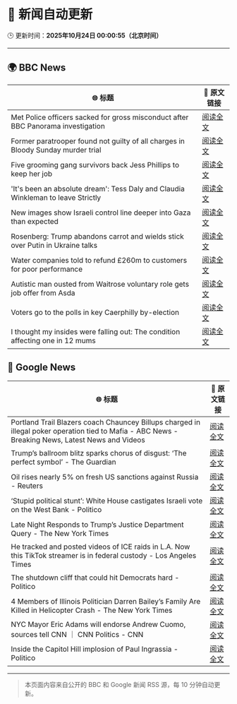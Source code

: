 # 🧠 新闻自动更新

🕒 更新时间：**2025年10月24日 00:00:55（北京时间）**

---

## 🌍 BBC News

| 🌐 标题 | 🔗 原文链接 |
|--------|-------------|
| Met Police officers sacked for gross misconduct after BBC Panorama investigation | [阅读全文](https://www.bbc.com/news/articles/cy0kynx59v0o?at_medium=RSS&at_campaign=rss) |
| Former paratrooper found not guilty of all charges in Bloody Sunday murder trial | [阅读全文](https://www.bbc.com/news/articles/c993nlken18o?at_medium=RSS&at_campaign=rss) |
| Five grooming gang survivors back Jess Phillips to keep her job | [阅读全文](https://www.bbc.com/news/articles/cvgwnqeq5z0o?at_medium=RSS&at_campaign=rss) |
| 'It's been an absolute dream': Tess Daly and Claudia Winkleman to leave Strictly | [阅读全文](https://www.bbc.com/news/articles/cz0x1lr7j92o?at_medium=RSS&at_campaign=rss) |
| New images show Israeli control line deeper into Gaza than expected | [阅读全文](https://www.bbc.com/news/articles/cx2y00g4x29o?at_medium=RSS&at_campaign=rss) |
| Rosenberg: Trump abandons carrot and wields stick over Putin in Ukraine talks | [阅读全文](https://www.bbc.com/news/articles/cnve5532v7yo?at_medium=RSS&at_campaign=rss) |
| Water companies told to refund £260m to customers for poor performance | [阅读全文](https://www.bbc.com/news/articles/cdjrymnx1e8o?at_medium=RSS&at_campaign=rss) |
| Autistic man ousted from Waitrose voluntary role gets job offer from Asda | [阅读全文](https://www.bbc.com/news/articles/c98n53dpzx6o?at_medium=RSS&at_campaign=rss) |
| Voters go to the polls in key Caerphilly by-election | [阅读全文](https://www.bbc.com/news/articles/c993nlyrdglo?at_medium=RSS&at_campaign=rss) |
| I thought my insides were falling out: The condition affecting one in 12 mums | [阅读全文](https://www.bbc.com/news/articles/ckgk0y18mrvo?at_medium=RSS&at_campaign=rss) |

## 📰 Google News

| 🌐 标题 | 🔗 原文链接 |
|--------|-------------|
| Portland Trail Blazers coach Chauncey Billups charged in illegal poker operation tied to Mafia - ABC News - Breaking News, Latest News and Videos | [阅读全文](https://news.google.com/rss/articles/CBMikgFBVV95cUxNR0g2bC1neWpmd3IwNEhNU25TUmYtN3h6SHFndy1PdmlMb181TExqYlB4aDNJVVRLRm1SSWxFZ2F2T1NaX0xlSHVRMDB1Um5tczZBLU1iVnRFRVhRbEwxZzZvTW5KYXh2ZmlOVmtLb0Q5dTl0c0tkUWpTSktFWk5EcnREZDZVTkk5RDZaY2c4cHZ5QdIBlwFBVV95cUxQLTU3YXJDV0hRbzg1YjlmYk5nMFhWRzJ2REZhZ0NkUnVRVTd3dTdfRkl4RS1aOThGZ0xrN05DTmIyNFJyU1hKSUl3YXRuTW5aZW1hb3IzOUdRbkdQTERYY1NPQXM2cExHdDdEZjJHWnI3T2E4OUdJWU54ZlR2akNIdS1PVE0xTEdFVTBlQnZaMXdhUmh3YXo4?oc=5) |
| Trump’s ballroom blitz sparks chorus of disgust: ‘The perfect symbol’ - The Guardian | [阅读全文](https://news.google.com/rss/articles/CBMiiwFBVV95cUxNRVZuYVpJWkhoa2htWWVndUdUdC1IRmpJemRKN1d6bFRTMWNXVzg2d2M5M3ZxUEVQSzdvZVZPZmh5aWxLclJOU0hBVUF5NnEydjQ4WWVnUWpkSndfbUh5ZkVZV285V09WX05FazhqTHFhZERGWFgzaUdaYmw2cjJVbjVvcklvZ0pia1lJ?oc=5) |
| Oil rises nearly 5% on fresh US sanctions against Russia - Reuters | [阅读全文](https://news.google.com/rss/articles/CBMiywFBVV95cUxQQUJmWV9TNFpUcWtfaDhCOUh0dE1odTkyeTJrT0VzSUtFSnJDQ05jTWlyMFJ0WENkQ0l2ZVRTVHVGUmFEejE4dHlQZGk5Q2Qxbk1QZXhTbVJqVHVqeDFQLWJPdDFsWXBRVmlnS1laTUtnT3RTLW5tWHR4bEtsYW9CbmV4WGdYNGtMZkZId2VKRFVEb0N0aEt6MmtwU18yRF85OHh3eDZZUXRRYnpILXVLTnpqdW41TV9BaDFySFo3OHhnN2ZhcmVXSjRKaw?oc=5) |
| ‘Stupid political stunt’: White House castigates Israeli vote on the West Bank - Politico | [阅读全文](https://news.google.com/rss/articles/CBMihAFBVV95cUxPMkV4ZkRwTXFjUjVrRk9IRDA1YXE2ZFljVFVUcW9icXkxelh3cU5CZC0zLTh1UDBTRkVvWlNlMHhJSks0cnUzbmRoV2xXbXQ1QWc1YXNJbTVmRGk3SmNoTVU0em42R2xuWXJSSC14dDJiel96Q05oLVVaZFNUZ3hCNmxOb1M?oc=5) |
| Late Night Responds to Trump’s Justice Department Query - The New York Times | [阅读全文](https://news.google.com/rss/articles/CBMilgFBVV95cUxONG9nM2UyWVU5cjJCR2VKdF96NDdDM3V6WjQ0bnFtVmlRNnlKZ194Z1FpNnRQWmNodEhsclk3RmpfUTFTdHJFVlZsSUZ5NTV4RldBVVRsdThGb2gyeDNWS2RXNTlqVXhhRzR6MEFFeUUxSjdYcGtzdFVXVmdmcVdjZnk3S2phc1NOckpMT2RaUUE4VGVwdGc?oc=5) |
| He tracked and posted videos of ICE raids in L.A. Now this TikTok streamer is in federal custody - Los Angeles Times | [阅读全文](https://news.google.com/rss/articles/CBMigAFBVV95cUxPVmU0bnNGVHZrOUk0cTVMOHR0TVNHdUNqMUxGYmo4N2E2YnpJQ2ZqZEFpQkFoVTNXWTdnaU5saGxkMkFPTjM0Y1NfM0R0Z1k4akJQMG5EOXNsUUJGQ05hTTl5WEFrWFRoQlB2VG13LTBoX3Q4bVRpY3lheDlRZC1pNQ?oc=5) |
| The shutdown cliff that could hit Democrats hard - Politico | [阅读全文](https://news.google.com/rss/articles/CBMiigFBVV95cUxQbEplZ1NkNnlOZC15WXVxNklldWh3YUd2MHlLbXhFS3RPcWl1SVc1M1pNUmpSbHlLQVJzSk41QTJxSjJoSG1yVUt0aFBfc2NOdWlWeHZwYTBxTGoxaTRzN3NNLUM1ZUllaEdFWnFiNkZfaDRCWmN2M2JmNUNQWFliakhwaUc5eDF1b1E?oc=5) |
| 4 Members of Illinois Politician Darren Bailey’s Family Are Killed in Helicopter Crash - The New York Times | [阅读全文](https://news.google.com/rss/articles/CBMingFBVV95cUxNb1E2Y2hzTHZ6RE81QkZRc1kyWE0zUGpuREJfZUc5cEg1QUdZNzBSRExvMVZreXdwNXN3OWxVT0lzd0FKTkxSbjk2X042SnZaUHJ3UXZWUWtVQnR5TWliQmRWZWpELTlhZ3g2NnJZWmVVSkpxTk52Szh2SFR6VmswdWdqYkszYVF6RXBOSVg0T2hqYVhhYnpWcHBXNWRsZw?oc=5) |
| NYC Mayor Eric Adams will endorse Andrew Cuomo, sources tell CNN ｜ CNN Politics - CNN | [阅读全文](https://news.google.com/rss/articles/CBMif0FVX3lxTFAyWTYwRkRZclNGSWVBbEJuSUdDSDlJSWxxU2pzZjloVUc2TWo3b09aNkVvZ1RJa3ZiWGxJeklwVzBSN0V3MTNZai1aLXNHOUxXSlNjMUl6S0J4Q2hCV3VSWUFRZVNZbVNzYUNZZUxPZV9CTXNNZXJBYVIxX1FqeTg?oc=5) |
| Inside the Capitol Hill implosion of Paul Ingrassia - Politico | [阅读全文](https://news.google.com/rss/articles/CBMiogFBVV95cUxNSm5aMW00dEtBSWU2cDBYSjliWkpfOWNiMDdjZ3NxRHVmeTN3ZHFzSUttXzRKNEhJNS1nTDBzVGlCUEU2bjJqdEhQVTJ6MlhsQm13SUh6SGNFWVNPLWdaWEV1SXNQOVEwb0ZyYjQwTE9iekdzN0FkamRqT014ZTBidlRZdnk5Z3hNUDNCT0kwMmlqdDBNTzM2eFBPN3hFNmhZdGc?oc=5) |

---
> 本页面内容来自公开的 BBC 和 Google 新闻 RSS 源，每 10 分钟自动更新。